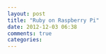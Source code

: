 ```yaml
---
layout: post
title: "Ruby on Raspberry Pi"
date: 2012-12-03 06:38
comments: true
categories: 
---
```




